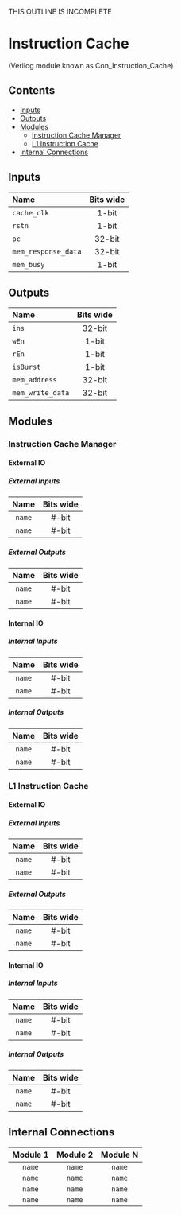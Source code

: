 THIS OUTLINE IS INCOMPLETE

# Instruction Cache #
(Verilog module known as Con_Instruction_Cache)

## Contents
* [Inputs](#inputs)
* [Outputs](#outputs)
* [Modules](#modules)
  * [Instruction Cache Manager](#instruction_cache_manager)
  * [L1 Instruction Cache](#l1_instruction_cache)
* [Internal Connections](#internal_connections)

## Inputs
|Name|Bits wide|
|:---|:---:|
|```cache_clk```|1-bit|
|```rstn```|1-bit|
|```pc```|32-bit|
|```mem_response_data```|32-bit|
|```mem_busy```|1-bit|

## Outputs
|Name|Bits wide|
|:---|:---:|
|```ins```|32-bit|
|```wEn```|1-bit|
|```rEn```|1-bit|
|```isBurst```|1-bit|
|```mem_address```|32-bit|
|```mem_write_data```|32-bit|

## Modules

### Instruction Cache Manager

#### External IO

##### External Inputs
|Name|Bits wide|
|:---:|:---:|
|```name```|#-bit|
|```name```|#-bit|

##### External Outputs
|Name|Bits wide|
|:---:|:---:|
|```name```|#-bit|
|```name```|#-bit|

#### Internal IO

##### Internal Inputs
|Name|Bits wide|
|:---:|:---:|
|```name```|#-bit|
|```name```|#-bit|

##### Internal Outputs
|Name|Bits wide|
|:---:|:---:|
|```name```|#-bit|
|```name```|#-bit|

### L1 Instruction Cache

#### External IO

##### External Inputs
|Name|Bits wide|
|:---:|:---:|
|```name```|#-bit|
|```name```|#-bit|

##### External Outputs
|Name|Bits wide|
|:---:|:---:|
|```name```|#-bit|
|```name```|#-bit|

#### Internal IO

##### Internal Inputs
|Name|Bits wide|
|:---:|:---:|
|```name```|#-bit|
|```name```|#-bit|

##### Internal Outputs
|Name|Bits wide|
|:---:|:---:|
|```name```|#-bit|
|```name```|#-bit|

## Internal Connections

|Module 1|Module 2|Module N|
|:---:|:---:|:---:|
|```name```|```name```|```name```|
|```name```|```name```|```name```|
|```name```|```name```|```name```|
|```name```|```name```|```name```|
